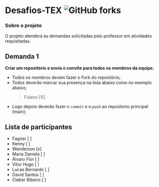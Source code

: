 # Desafios-TEX ![GitHub forks](https://img.shields.io/github/forks/ffagner/Desafios-TEX?style=social)

### Sobre o projeto

O projeto atenderá às demandas solicitadas pelo professor em atividades requisitadas.

## Demanda 1

**Criar um repositório e envia o convite para todos os membros da equipe.**

- Todos os membros devem fazer o Fork do repositório;
- Todos deverão marcar sua presença na lista abaixo como no exemplo abaixo;
  > Fulano [X].
- Logo depois deverão fazer o `commit` e o `push` ao repositorio principal (main);

## Lista de participantes

- Fagner [ ]
- Kenny [ ]
- Wanderson [x]
- Maria Daniela [ ]
- Álvaro Flor [ ]
- Vitor Hugo [ ]
- Lucas Bernardo [ ]
- David Santos [ ]
- Cleber Ribeiro [ ]
